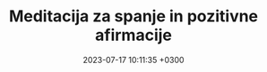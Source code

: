 ---
title:  Meditacija za spanje in pozitivne afirmacije
Metatitle: Meditacija za spanje s pozitivnimi afirmacijami ti pomaga do sprostitve, povečane samozavesti in boljši stik s samim seboj.
description: Meditacija za spanje ti pomaga do sprostitve. Med meditacijo počasi sprostiš telo, umiriš misli in se pripraviš na lažje spanje. Pozitivne afirmacije se globoko zasidrajo v podzavest v trenutku, ko smo najbolj sproščeni. Afirmacije so namenjene povečanju samozavesti in boljšemu stiku s samim seboj.
date:   2023-07-17 10:11:35 +0300
lastmod:   2023-07-17 10:11:35 +0300
noindex: true
tip: youtube
youtubelink: https://www.youtube.com/watch?v=7i2bf9Ditrs
image:  '/images/posnetki/meditacija-spanje-yt.webp'
tags:   ['spanje', 'brezplačno', 'vodena meditacija']
---